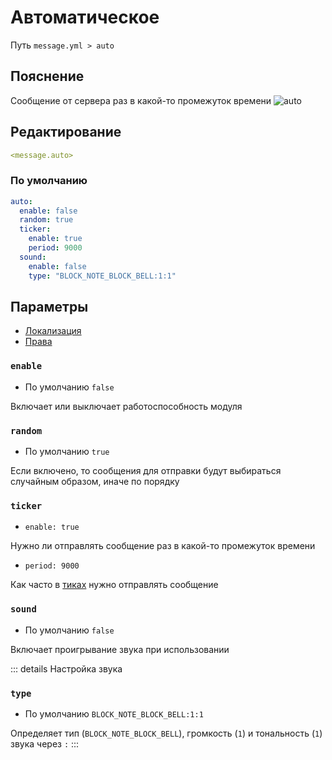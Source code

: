 # Автоматическое
Путь `message.yml > auto`

## Пояснение
Сообщение от сервера раз в какой-то промежуток времени
![auto](/auto.png)

## Редактирование
```yaml
<message.auto>
```

### По умолчанию
```yaml
auto:
  enable: false
  random: true
  ticker:
    enable: true
    period: 9000
  sound:
    enable: false
    type: "BLOCK_NOTE_BLOCK_BELL:1:1"
```

## Параметры

- [Локализация](/ru/localizations/ru_ru/message/auto/)
- [Права](/ru/permission/message/auto/)

### `enable`
- По умолчанию `false`

Включает или выключает работоспособность модуля

### `random`
- По умолчанию `true`

Если включено, то сообщения для отправки будут выбираться случайным образом, иначе по порядку

### `ticker`
- `enable: true`

Нужно ли отправлять сообщение раз в какой-то промежуток времени

- `period: 9000`

Как часто в [тиках](https://ru.minecraft.wiki/w/%D0%A2%D0%B0%D0%BA%D1%82) нужно отправлять сообщение

### `sound`
- По умолчанию `false`

Включает проигрывание звука при использовании

::: details Настройка звука
### `type`
- По умолчанию `BLOCK_NOTE_BLOCK_BELL:1:1`

Определяет тип (`BLOCK_NOTE_BLOCK_BELL`), громкость (`1`) и тональность (`1`) звука через `:`
:::
